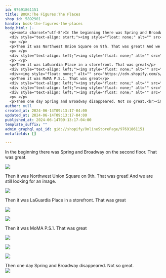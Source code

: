 ```yaml
---
id: 97691861151
title: BOOK:The Figures:The Places
shop_id: 5892901
handle: book-the-figures-the-places
body_html: |-
  <p><meta charset="utf-8">In the beginning there was Spring and Broadway on the second floor. That was great.</p>
  <div style="text-align: start;"><img style="float: none;" alt="" src="https://cdn.shopify.com/s/files/1/0589/2901/files/PXL_20240611_170333136_2048x2048.jpg?v=1718369899"></div>
  <p> </p>
  <p>Then it was Northwest Union Square on 9th. That was great! And we are still looking for an image.</p>
  <p> </p>
  <div style="text-align: left;"><img style="float: none;" alt="" src="https://cdn.shopify.com/s/files/1/0589/2901/files/PXL_20240611_173657255_2048x2048.jpg?v=1718369900"></div>
  <p> </p>
  <p>Then it was LaGuardia Place in a storefront. That was great</p>
  <div style="text-align: left;"><img style="float: none;" alt="" src="https://cdn.shopify.com/s/files/1/0589/2901/files/PXL_20240611_173727628_2048x2048.jpg?v=1718369899"></div>
  <div><img style="float: none;" alt="" src="https://cdn.shopify.com/s/files/1/0589/2901/files/PXL_20240611_173913446_2048x2048.jpg?v=1718369899"></div>
  <p>Then it was MoMA P.S.1. That was great</p>
  <div style="text-align: left;"><img style="float: none;" alt="" src="https://cdn.shopify.com/s/files/1/0589/2901/files/PXL_20240611_180804041.MP_2048x2048.jpg?v=1718369899"></div>
  <div style="text-align: left;"><img style="float: none;" alt="" src="https://cdn.shopify.com/s/files/1/0589/2901/files/PXL_20240611_085448520.MP_2048x2048.jpg?v=1718230585"></div>
  <div style="text-align: left;"><img style="float: none;" alt="" src="https://cdn.shopify.com/s/files/1/0589/2901/files/PXL_20240611_180700902_2048x2048.jpg?v=1718369899"></div>
  <p> </p>
  <p>Then one day Spring and Broadway disappeared. Not so great.<br><img alt="" src="https://cdn.shopify.com/s/files/1/0589/2901/files/PXL_20240611_173636311_2048x2048.jpg?v=1718369899" style="float: none;" data-mce-src="https://cdn.shopify.com/s/files/1/0589/2901/files/PXL_20240611_173636311_2048x2048.jpg?v=1718369899" data-mce-style="float: none;"></p>
author: null
created_at: 2024-06-14T09:13:17-04:00
updated_at: 2024-06-14T09:13:17-04:00
published_at: 2024-06-14T09:13:17-04:00
template_suffix: ""
admin_graphql_api_id: gid://shopify/OnlineStorePage/97691861151
metafields: []

---
```


In the beginning there was Spring and Broadway on the second floor. That was great.

![](https://cdn.shopify.com/s/files/1/0589/2901/files/PXL_20240611_170333136_2048x2048.jpg?v=1718369899)

Then it was Northwest Union Square on 9th. That was great! And we are still looking for an image.

![](https://cdn.shopify.com/s/files/1/0589/2901/files/PXL_20240611_173657255_2048x2048.jpg?v=1718369900)

Then it was LaGuardia Place in a storefront. That was great

![](https://cdn.shopify.com/s/files/1/0589/2901/files/PXL_20240611_173913446_2048x2048.jpg?v=1718369899)

![](https://cdn.shopify.com/s/files/1/0589/2901/files/PXL_20240611_173727628_2048x2048.jpg?v=1718369899)

Then it was MoMA P.S.1. That was great

![](https://cdn.shopify.com/s/files/1/0589/2901/files/PXL_20240611_180804041.MP_2048x2048.jpg?v=1718369899)

![](https://cdn.shopify.com/s/files/1/0589/2901/files/PXL_20240611_085448520.MP_2048x2048.jpg?v=1718230585)

![](https://cdn.shopify.com/s/files/1/0589/2901/files/PXL_20240611_180700902_2048x2048.jpg?v=1718369899)

Then one day Spring and Broadway disappeared. Not so great.  
![](https://cdn.shopify.com/s/files/1/0589/2901/files/PXL_20240611_173636311_2048x2048.jpg?v=1718369899)